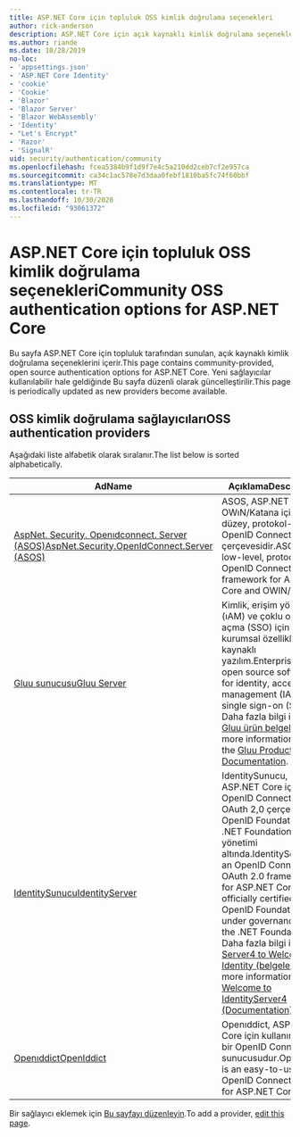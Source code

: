 ```yaml
---
title: ASP.NET Core için topluluk OSS kimlik doğrulama seçenekleri
author: rick-anderson
description: ASP.NET Core için açık kaynaklı kimlik doğrulama seçeneklerini bulun.
ms.author: riande
ms.date: 10/28/2019
no-loc:
- 'appsettings.json'
- 'ASP.NET Core Identity'
- 'cookie'
- 'Cookie'
- 'Blazor'
- 'Blazor Server'
- 'Blazor WebAssembly'
- 'Identity'
- "Let's Encrypt"
- 'Razor'
- 'SignalR'
uid: security/authentication/community
ms.openlocfilehash: fcea5384b9f1d9f7e4c5a210dd2ceb7cf2e957ca
ms.sourcegitcommit: ca34c1ac578e7d3daa0febf1810ba5fc74f60bbf
ms.translationtype: MT
ms.contentlocale: tr-TR
ms.lasthandoff: 10/30/2020
ms.locfileid: "93061372"
---
```

# <a name="community-oss-authentication-options-for-aspnet-core"></a><span data-ttu-id="3f684-103">ASP.NET Core için topluluk OSS kimlik doğrulama seçenekleri</span><span class="sxs-lookup"><span data-stu-id="3f684-103">Community OSS authentication options for ASP.NET Core</span></span>

<span data-ttu-id="3f684-104">Bu sayfa ASP.NET Core için topluluk tarafından sunulan, açık kaynaklı kimlik doğrulama seçeneklerini içerir.</span><span class="sxs-lookup"><span data-stu-id="3f684-104">This page contains community-provided, open source authentication options for ASP.NET Core.</span></span> <span data-ttu-id="3f684-105">Yeni sağlayıcılar kullanılabilir hale geldiğinde Bu sayfa düzenli olarak güncelleştirilir.</span><span class="sxs-lookup"><span data-stu-id="3f684-105">This page is periodically updated as new providers become available.</span></span>

## <a name="oss-authentication-providers"></a><span data-ttu-id="3f684-106">OSS kimlik doğrulama sağlayıcıları</span><span class="sxs-lookup"><span data-stu-id="3f684-106">OSS authentication providers</span></span>

<span data-ttu-id="3f684-107">Aşağıdaki liste alfabetik olarak sıralanır.</span><span class="sxs-lookup"><span data-stu-id="3f684-107">The list below is sorted alphabetically.</span></span>

| <span data-ttu-id="3f684-108">Ad</span><span class="sxs-lookup"><span data-stu-id="3f684-108">Name</span></span> | <span data-ttu-id="3f684-109">Açıklama</span><span class="sxs-lookup"><span data-stu-id="3f684-109">Description</span></span> |
| ---- | ----------- |
| [<span data-ttu-id="3f684-110">AspNet. Security. Openıdconnect. Server (ASOS)</span><span class="sxs-lookup"><span data-stu-id="3f684-110">AspNet.Security.OpenIdConnect.Server (ASOS)</span></span>](https://github.com/aspnet-contrib/AspNet.Security.OpenIdConnect.Server) | <span data-ttu-id="3f684-111">ASOS, ASP.NET Core ve OWıN/Katana için düşük düzey, protokol-ilk OpenID Connect sunucu çerçevesidir.</span><span class="sxs-lookup"><span data-stu-id="3f684-111">ASOS is a low-level, protocol-first OpenID Connect server framework for ASP.NET Core and OWIN/Katana.</span></span> |
| [<span data-ttu-id="3f684-112">Gluu sunucusu</span><span class="sxs-lookup"><span data-stu-id="3f684-112">Gluu Server</span></span>](https://gluu.org/) | <span data-ttu-id="3f684-113">Kimlik, erişim yönetimi (ıAM) ve çoklu oturum açma (SSO) için kurumsal özellikli, açık kaynaklı yazılım.</span><span class="sxs-lookup"><span data-stu-id="3f684-113">Enterprise ready, open source software for identity, access management (IAM), and single sign-on (SSO).</span></span> <span data-ttu-id="3f684-114">Daha fazla bilgi için bkz. [Gluu ürün belgeleri](https://gluu.org/docs/).</span><span class="sxs-lookup"><span data-stu-id="3f684-114">For more information, see the [Gluu Product Documentation](https://gluu.org/docs/).</span></span> |
| [<span data-ttu-id="3f684-115">IdentitySunucu</span><span class="sxs-lookup"><span data-stu-id="3f684-115">IdentityServer</span></span>](https://identityserver.io/) | <span data-ttu-id="3f684-116">IdentitySunucu, ASP.NET Core için bir OpenID Connect ve OAuth 2,0 çerçevesidir, OpenID Foundation ve .NET Foundation yönetimi altında.</span><span class="sxs-lookup"><span data-stu-id="3f684-116">IdentityServer is an OpenID Connect and OAuth 2.0 framework for ASP.NET Core, officially certified by the OpenID Foundation and under governance of the .NET Foundation.</span></span> <span data-ttu-id="3f684-117">Daha fazla bilgi için bkz. [Server4 to Welcome Identity (belgeler)](https://identityserver4.readthedocs.io/en/latest/).</span><span class="sxs-lookup"><span data-stu-id="3f684-117">For more information, see [Welcome to IdentityServer4 (Documentation)](https://identityserver4.readthedocs.io/en/latest/).</span></span> |
| [<span data-ttu-id="3f684-118">Openıddict</span><span class="sxs-lookup"><span data-stu-id="3f684-118">OpenIddict</span></span>](https://github.com/openiddict/openiddict-core) | <span data-ttu-id="3f684-119">Openıddict, ASP.NET Core için kullanımı kolay bir OpenID Connect sunucusudur.</span><span class="sxs-lookup"><span data-stu-id="3f684-119">OpenIddict is an easy-to-use OpenID Connect server for ASP.NET Core.</span></span> |

<span data-ttu-id="3f684-120">Bir sağlayıcı eklemek için [Bu sayfayı düzenleyin](https://github.com/login?return_to=https%3A%2F%2Fgithub.com%2Faspnet%2FDocs%2Fedit%2Fmaster%2Faspnetcore%2Fsecurity%2Fauthentication%2Fcommunity.md).</span><span class="sxs-lookup"><span data-stu-id="3f684-120">To add a provider, [edit this page](https://github.com/login?return_to=https%3A%2F%2Fgithub.com%2Faspnet%2FDocs%2Fedit%2Fmaster%2Faspnetcore%2Fsecurity%2Fauthentication%2Fcommunity.md).</span></span>
